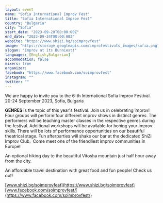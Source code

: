 ```yaml
---
layout: event
name: "Sofia International Improv Fest"
title: "Sofia International Improv Fest"
country: "Bulgaria"
city: "Sofia"
start_date: "2023-09-20T00:00:00Z"
end_date: "2023-09-24T00:00:00Z"
website: "https://www.shizi.bg/soimprovfest"
image: "https://storage.googleapis.com/improfestivals_images/sofia.png"
slogan: "Improv at its Bunniest!"
languages: [English,Bulgarian]
accommodation: false
mixers: true
organizer: 
facebook: "https://www.facebook.com/soimprovfest"
instagram: ""
twitter: ""
---
```


We are happy to invite you to the 6-th International Sofia Improv Festival. 
20-24 September 2023, Sofia, Bulgaria

**GENRES** is the topic of this year's festival. Join us in celebrating improv!
Four groups will perform four different improv shows in distinct genres. The performers will be teaching master classes in the respective genres 
during the festival. Additional workshops will be available for honing your improv skills. There will be lots of performance opportunities on our beautiful theatrical stage. 
Fun afterparties will shake our bar at the dedicated ShiZi Improv Club. 
Come meet one of the friendliest improv communities in Europe!

An optional hiking day to the beautiful Vitosha mountain just half hour away from the city. 

An affordable travel destination with great food and fun people! Check us out!

[www.shizi.bg/soimprovfest](https://www.shizi.bg/soimprovfest)
[www.facebook.com/soimprovfest/](https://www.facebook.com/soimprovfest/)

